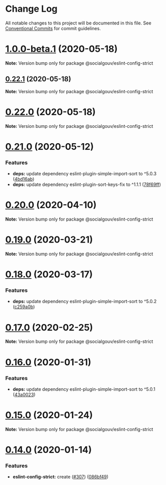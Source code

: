 # Change Log

All notable changes to this project will be documented in this file.
See [Conventional Commits](https://conventionalcommits.org) for commit guidelines.

# [1.0.0-beta.1](https://github.com/SocialGouv/linters/tree/master/packages/eslint-config-strict/compare/v0.22.1...v1.0.0-beta.1) (2020-05-18)

**Note:** Version bump only for package @socialgouv/eslint-config-strict





## [0.22.1](https://github.com/SocialGouv/linters/tree/master/packages/eslint-config-strict/compare/v0.22.0...v0.22.1) (2020-05-18)

**Note:** Version bump only for package @socialgouv/eslint-config-strict





# [0.22.0](https://github.com/SocialGouv/linters/tree/master/packages/eslint-config-strict/compare/v0.21.0...v0.22.0) (2020-05-18)

**Note:** Version bump only for package @socialgouv/eslint-config-strict





# [0.21.0](https://github.com/SocialGouv/linters/tree/master/packages/eslint-config-strict/compare/v0.20.0...v0.21.0) (2020-05-12)


### Features

* **deps:** update dependency eslint-plugin-simple-import-sort to ^5.0.3 ([4bd16ab](https://github.com/SocialGouv/linters/tree/master/packages/eslint-config-strict/commit/4bd16ab34ced0365817afebc202702bd40b2d91b))
* **deps:** update dependency eslint-plugin-sort-keys-fix to ^1.1.1 ([78f69ff](https://github.com/SocialGouv/linters/tree/master/packages/eslint-config-strict/commit/78f69ffa09726c368f0dd17f743518f5927eb59c))





# [0.20.0](https://github.com/SocialGouv/linters/tree/master/packages/eslint-config-strict/compare/v0.19.0...v0.20.0) (2020-04-10)

**Note:** Version bump only for package @socialgouv/eslint-config-strict





# [0.19.0](https://github.com/SocialGouv/linters/tree/master/packages/eslint-config-strict/compare/v0.18.0...v0.19.0) (2020-03-21)

**Note:** Version bump only for package @socialgouv/eslint-config-strict





# [0.18.0](https://github.com/SocialGouv/linters/tree/master/packages/eslint-config-strict/compare/v0.17.0...v0.18.0) (2020-03-17)


### Features

* **deps:** update dependency eslint-plugin-simple-import-sort to ^5.0.2 ([c259a0b](https://github.com/SocialGouv/linters/tree/master/packages/eslint-config-strict/commit/c259a0bcec927a8798946c5a6d92d65fc831bad7))





# [0.17.0](https://github.com/SocialGouv/linters/tree/master/packages/eslint-config-strict/compare/v0.16.0...v0.17.0) (2020-02-25)

**Note:** Version bump only for package @socialgouv/eslint-config-strict





# [0.16.0](https://github.com/SocialGouv/linters/tree/master/packages/eslint-config-strict/compare/v0.15.0...v0.16.0) (2020-01-31)


### Features

* **deps:** update dependency eslint-plugin-simple-import-sort to ^5.0.1 ([43a0023](https://github.com/SocialGouv/linters/tree/master/packages/eslint-config-strict/commit/43a0023937cd0d237bacf8838ddf2621da551baf))





# [0.15.0](https://github.com/SocialGouv/linters/tree/master/packages/eslint-config-strict/compare/v0.14.0...v0.15.0) (2020-01-24)

**Note:** Version bump only for package @socialgouv/eslint-config-strict





# [0.14.0](https://github.com/SocialGouv/linters/tree/master/packages/eslint-config-strict/compare/v0.13.0...v0.14.0) (2020-01-14)


### Features

* **eslint-config-strict:** create ([#307](https://github.com/SocialGouv/linters/tree/master/packages/eslint-config-strict/issues/307)) ([086bf49](https://github.com/SocialGouv/linters/tree/master/packages/eslint-config-strict/commit/086bf4911ac2590aa873e50f3aec85149f6d0bce))
